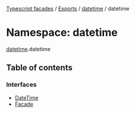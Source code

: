 [Typescript facades](../index.md) / [Exports](../modules.md) / [datetime](datetime.md) / datetime

# Namespace: datetime

[datetime](datetime.md).datetime

## Table of contents

### Interfaces

- [DateTime](../interfaces/datetime.datetime.DateTime.md)
- [Facade](../interfaces/datetime.datetime.Facade.md)
